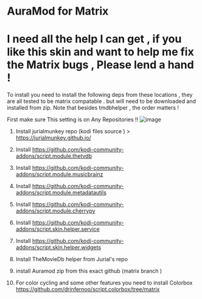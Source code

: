 # AuraMod for Matrix
# I need all the help I  can get , if you like this skin and want to help me fix the Matrix bugs , Please lend a hand ! 

To install you need to install the following deps from these locations , they are all tested to be matrix compatable . but will need to be downloaded and installed from zip.  Note that besides tmdbhelper , the order matters ! 

First make sure This setting is on Any Repositories !!
![image](https://user-images.githubusercontent.com/21133858/110848870-8ee72280-827c-11eb-87a6-0bf68538522c.png)


1. Install jurialmunkey repo (kodi files source ) > https://jurialmunkey.github.io/

2. Install https://github.com/kodi-community-addons/script.module.thetvdb

3. Install https://github.com/kodi-community-addons/script.module.musicbrainz

4. Install https://github.com/kodi-community-addons/script.module.metadatautils

5. Install https://github.com/kodi-community-addons/script.module.cherrypy

6. Install https://github.com/kodi-community-addons/script.skin.helper.service

7. Install https://github.com/kodi-community-addons/script.skin.helper.widgets

8. Install TheMovieDb helper from Jurial's repo

9. install Auramod zip from this exact github (matrix branch ) 

10. For color cycling and some other features you need to install Colorbox  https://github.com/drinfernoo/script.colorbox/tree/matrix
